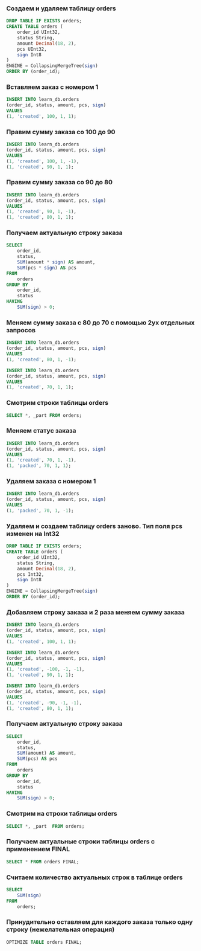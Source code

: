 ### Создаем и удаляем таблицу orders
```sql
DROP TABLE IF EXISTS orders;
CREATE TABLE orders (
	order_id UInt32,
	status String,
	amount Decimal(18, 2),
	pcs UInt32,
	sign Int8
)
ENGINE = CollapsingMergeTree(sign)
ORDER BY (order_id);
```

### Вставляем заказ с номером 1
```sql
INSERT INTO learn_db.orders
(order_id, status, amount, pcs, sign)
VALUES
(1, 'created', 100, 1, 1);
```

### Правим сумму заказа со 100 до 90
```sql
INSERT INTO learn_db.orders
(order_id, status, amount, pcs, sign)
VALUES
(1, 'created', 100, 1, -1),
(1, 'created', 90, 1, 1);
```

### Правим сумму заказа со 90 до 80
```sql
INSERT INTO learn_db.orders
(order_id, status, amount, pcs, sign)
VALUES
(1, 'created', 90, 1, -1),
(1, 'created', 80, 1, 1);
```

### Получаем актуальную строку заказа
```sql
SELECT 
	order_id,
	status,
	SUM(amount * sign) AS amount,
	SUM(pcs * sign) AS pcs
FROM 
	orders
GROUP BY
	order_id,
	status
HAVING 
	SUM(sign) > 0;
```

### Меняем сумму заказа с 80 до 70 с помощью 2ух отдельных запросов
```sql
INSERT INTO learn_db.orders
(order_id, status, amount, pcs, sign)
VALUES
(1, 'created', 80, 1, -1);

INSERT INTO learn_db.orders
(order_id, status, amount, pcs, sign)
VALUES
(1, 'created', 70, 1, 1);
```

### Смотрим строки таблицы orders
```sql
SELECT *, _part FROM orders;
```

### Меняем статус заказа
```sql
INSERT INTO learn_db.orders
(order_id, status, amount, pcs, sign)
VALUES
(1, 'created', 70, 1, -1),
(1, 'packed', 70, 1, 1);
```

### Удаляем заказа с номером 1
```sql
INSERT INTO learn_db.orders
(order_id, status, amount, pcs, sign)
VALUES
(1, 'packed', 70, 1, -1);
```



### Удаляем и создаем таблицу orders заново. Тип поля pcs изменен на Int32
```sql
DROP TABLE IF EXISTS orders;
CREATE TABLE orders (
	order_id UInt32,
	status String,
	amount Decimal(18, 2),
	pcs Int32,
	sign Int8
)
ENGINE = CollapsingMergeTree(sign)
ORDER BY (order_id);
```

### Добавляем строку заказа и 2 раза меняем сумму заказа
```sql
INSERT INTO learn_db.orders
(order_id, status, amount, pcs, sign)
VALUES
(1, 'created', 100, 1, 1);

INSERT INTO learn_db.orders
(order_id, status, amount, pcs, sign)
VALUES
(1, 'created', -100, -1, -1),
(1, 'created', 90, 1, 1);

INSERT INTO learn_db.orders
(order_id, status, amount, pcs, sign)
VALUES
(1, 'created', -90, -1, -1),
(1, 'created', 80, 1, 1);
```

### Получаем актуальную строку заказа
```sql
SELECT 
	order_id,
	status,
	SUM(amount) AS amount,
	SUM(pcs) AS pcs
FROM 
	orders
GROUP BY
	order_id,
	status
HAVING 
	SUM(sign) > 0;
```

### Смотрим на строки таблицы orders
```sql
SELECT *, _part  FROM orders;
```

### Получаем актуальные строки таблицы orders с применением FINAL
```sql
SELECT * FROM orders FINAL;
```

### Считаем количество актуальных строк в таблице orders
```sql
SELECT 
	SUM(sign)
FROM 
	orders;
```

### Принудительно оставляем для каждого заказа только одну строку (нежелательная операция)
```sql
OPTIMIZE TABLE orders FINAL;
```
